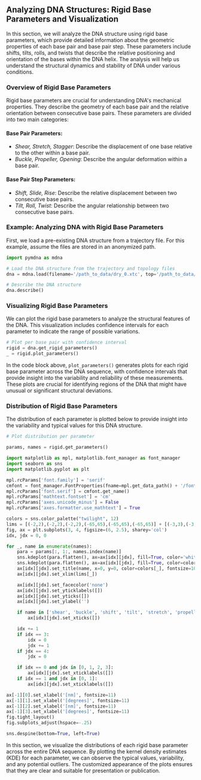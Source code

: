 
## Analyzing DNA Structures: Rigid Base Parameters and Visualization

In this section, we will analyze the DNA structure using rigid base parameters, which provide detailed information about the geometric properties of each base pair and base pair step. These parameters include shifts, tilts, rolls, and twists that describe the relative positioning and orientation of the bases within the DNA helix. The analysis will help us understand the structural dynamics and stability of DNA under various conditions.

### Overview of Rigid Base Parameters

Rigid base parameters are crucial for understanding DNA's mechanical properties. They describe the geometry of each base pair and the relative orientation between consecutive base pairs. These parameters are divided into two main categories:

#### **Base Pair Parameters**:
   - *Shear, Stretch, Stagger*: Describe the displacement of one base relative to the other within a base pair.
   - *Buckle, Propeller, Opening*: Describe the angular deformation within a base pair.

#### **Base Pair Step Parameters**:
   - *Shift, Slide, Rise*: Describe the relative displacement between two consecutive base pairs.
   - *Tilt, Roll, Twist*: Describe the angular relationship between two consecutive base pairs.

### Example: Analyzing DNA with Rigid Base Parameters

First, we load a pre-existing DNA structure from a trajectory file. For this example, assume the files are stored in an anonymized path.

```python
import pymdna as mdna

# Load the DNA structure from the trajectory and topology files
dna = mdna.load(filename='/path_to_data/dry_0.xtc', top='/path_to_data/dry_0.pdb')

# Describe the DNA structure
dna.describe()
```

### Visualizing Rigid Base Parameters

We can plot the rigid base parameters to analyze the structural features of the DNA. This visualization includes confidence intervals for each parameter to indicate the range of possible variations.

```python
# Plot per base pair with confidence interval
rigid = dna.get_rigid_parameters()
_ = rigid.plot_parameters()
```

In the code block above, `plot_parameters()` generates plots for each rigid base parameter across the DNA sequence, with confidence intervals that provide insight into the variability and reliability of these measurements. These plots are crucial for identifying regions of the DNA that might have unusual or significant structural deviations.

### Distribution of Rigid Base Parameters

The distribution of each parameter is plotted below to provide insight into the variability and typical values for this DNA structure.

```python
# Plot distribution per parameter

params, names = rigid.get_parameters()  

import matplotlib as mpl, matplotlib.font_manager as font_manager
import seaborn as sns
import matplotlib.pyplot as plt

mpl.rcParams['font.family'] = 'serif'
cmfont = font_manager.FontProperties(fname=mpl.get_data_path() + '/fonts/ttf/cmr10.ttf')
mpl.rcParams['font.serif'] = cmfont.get_name()
mpl.rcParams['mathtext.fontset'] = 'cm'
mpl.rcParams['axes.unicode_minus'] = False
mpl.rcParams['axes.formatter.use_mathtext'] = True

colors = sns.color_palette("twilight", 12)
lims = [(-2,2),(-2,2),(-2,2),(-65,65),(-65,65),(-65,65)] + [(-3,3),(-3,3),(1.25,5),(-50,50),(-50,50),(0,60)]
fig, ax = plt.subplots(3, 4, figsize=(6, 2.5), sharey='col')
idx, jdx = 0, 0

for _, name in enumerate(names):
    para = params[:, 1:, names.index(name)]
    sns.kdeplot(para.flatten(), ax=ax[idx][jdx], fill=True, color='white', lw=5)
    sns.kdeplot(para.flatten(), ax=ax[idx][jdx], fill=True, color=colors[_], alpha=1, lw=1)
    ax[idx][jdx].set_title(name, x=0, y=0, color=colors[_], fontsize=10)
    ax[idx][jdx].set_xlim(lims[_])

    ax[idx][jdx].set_facecolor('none')
    ax[idx][jdx].set_yticklabels([])
    ax[idx][jdx].set_yticks([])
    ax[idx][jdx].set_ylabel('')

    if name in ['shear', 'buckle', 'shift', 'tilt', 'stretch', 'propeller']:
        ax[idx][jdx].set_xticks([])

    idx += 1
    if idx == 3:
        idx = 0
        jdx += 1
    if jdx == 4:
        jdx = 0

    if idx == 0 and jdx in [0, 1, 2, 3]:
        ax[idx][jdx].set_xticklabels([])
    if idx == 1 and jdx in [0, 1]:
        ax[idx][jdx].set_xticklabels([])

ax[-1][0].set_xlabel('[nm]', fontsize=11)
ax[-1][1].set_xlabel('[degrees]', fontsize=11)
ax[-1][2].set_xlabel('[nm]', fontsize=11)
ax[-1][3].set_xlabel('[degrees]', fontsize=11)
fig.tight_layout()
fig.subplots_adjust(hspace=-.25)

sns.despine(bottom=True, left=True)
```

In this section, we visualize the distributions of each rigid base parameter across the entire DNA sequence. By plotting the kernel density estimates (KDE) for each parameter, we can observe the typical values, variability, and any potential outliers. The customized appearance of the plots ensures that they are clear and suitable for presentation or publication.
